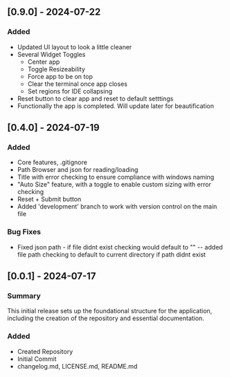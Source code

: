 ## [0.9.0] - 2024-07-22
### Added
- Updated UI layout to look a little cleaner
- Several Widget Toggles  
    - Center app
    - Toggle Resizeability
    - Force app to be on top
    - Clear the terminal once app closes
    - Set regions for IDE collapsing
- Reset button to clear app and reset to default setttings
- Functionally the app is completed. Will update later for beautification

## [0.4.0] - 2024-07-19
### Added
- Core features, .gitignore
- Path Browser and json for reading/loading
- Title with error checking to ensure compliance with windows naming
- "Auto Size" feature, with a toggle to enable custom sizing with error checking
- Reset + Submit button
- Added 'development' branch to work with version control on the main file

### Bug Fixes
- Fixed json path - if file didnt exist checking would default to "" -- added file path checking to default to current directory if path didnt exist


## [0.0.1] - 2024-07-17

### Summary
This initial release sets up the foundational structure for the application, including the creation of the repository and essential documentation.

### Added
- Created Repository
- Initial Commit
- changelog.md, LICENSE.md, README.md